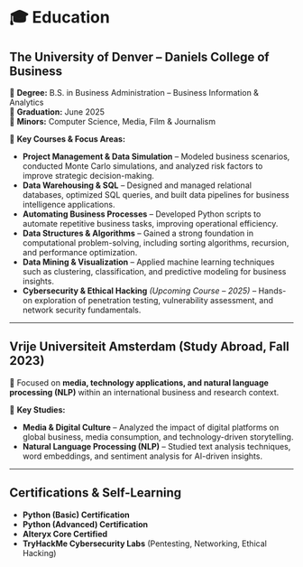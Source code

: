 # 🎓 Education  

## **The University of Denver – Daniels College of Business**  
📍 **Degree:** B.S. in Business Administration – Business Information & Analytics  
📍 **Graduation:** June 2025  
📍 **Minors:** Computer Science, Media, Film & Journalism  

🔹 **Key Courses & Focus Areas:**  
- **Project Management & Data Simulation** – Modeled business scenarios, conducted Monte Carlo simulations, and analyzed risk factors to improve strategic decision-making.  
- **Data Warehousing & SQL** – Designed and managed relational databases, optimized SQL queries, and built data pipelines for business intelligence applications.  
- **Automating Business Processes** – Developed Python scripts to automate repetitive business tasks, improving operational efficiency.  
- **Data Structures & Algorithms** – Gained a strong foundation in computational problem-solving, including sorting algorithms, recursion, and performance optimization.  
- **Data Mining & Visualization** – Applied machine learning techniques such as clustering, classification, and predictive modeling for business insights.  
- **Cybersecurity & Ethical Hacking** *(Upcoming Course – 2025)* – Hands-on exploration of penetration testing, vulnerability assessment, and network security fundamentals.  

---

## **Vrije Universiteit Amsterdam (Study Abroad, Fall 2023)**  
📍 Focused on **media, technology applications, and natural language processing (NLP)** within an international business and research context.  

🔹 **Key Studies:**  
- **Media & Digital Culture** – Analyzed the impact of digital platforms on global business, media consumption, and technology-driven storytelling.  
- **Natural Language Processing (NLP)** – Studied text analysis techniques, word embeddings, and sentiment analysis for AI-driven insights.  

---

## **Certifications & Self-Learning**  
-  **Python (Basic) Certification**  
-  **Python (Advanced) Certification**  
-  **Alteryx Core Certified**  
-  **TryHackMe Cybersecurity Labs** (Pentesting, Networking, Ethical Hacking)  

